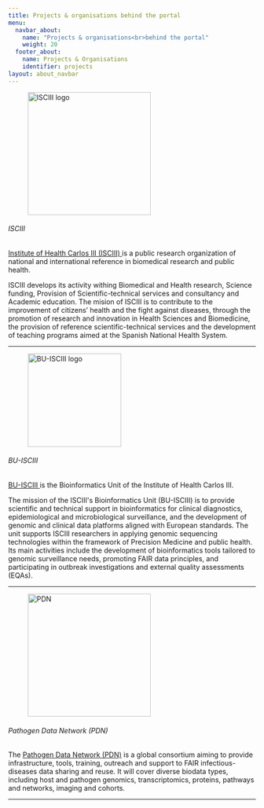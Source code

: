 ```yaml
---
title: Projects & organisations behind the portal
menu:
  navbar_about:
    name: "Projects & organisations<br>behind the portal"
    weight: 20
  footer_about:
    name: Projects & Organisations
    identifier: projects
layout: about_navbar
---
```


<div class="row">
  <div class="col-12 col-md-4 col-lg-3 d-none d-md-block">
    <figure class="figure mt-3">
      <img width="250" alt="ISCIII logo" src="/img/isciii_logo.png">
    </figure>
  </div>
  <div class="col-12 col-md-8 col-lg-9">
    <h6>ISCIII</h6>
    <p><a href="https://www.isciii.es/en/">Institute of Health Carlos III (ISCIII) </a> is a public research organization of national and international reference in biomedical research and public health.</p>
    <p>ISCIII develops its activity withing Biomedical and Health research, Science funding, Provision of Scientific-technical services and consultancy and Academic education. The mision of ISCIII is to contribute to the improvement of citizens’ health and the fight against diseases, through the promotion of research and innovation in Health Sciences and Biomedicine, the provision of reference scientific-technical services and the development of teaching programs aimed at the Spanish National Health System.</p>
  </div>
</div>
<hr class="faded" />

<div class="row mt-4">
  <div class="col-12 col-md-4 col-lg-3 d-none d-md-block">
    <figure class="figure">
      <img width="190" alt="BU-ISCIII logo" src="/img/buisciii_logo.png">
    </figure>
  </div>
  <div class="col-12 col-md-8 col-lg-9">
    <h6>BU-ISCIII</h6>
    <p><a href="https://www.isciii.es/en/ub/unidad">BU-ISCIII </a>is the Bioinformatics Unit of the Institute of Health Carlos III.</p>
    <p>The mission of the ISCIII's Bioinformatics Unit (BU-ISCIII) is to provide scientific and technical support in bioinformatics for clinical diagnostics, epidemiological and microbiological surveillance, and the development of genomic and clinical data platforms aligned with European standards. The unit supports ISCIII researchers in applying genomic sequencing technologies within the framework of Precision Medicine and public health. Its main activities include the development of bioinformatics tools tailored to genomic surveillance needs, promoting FAIR data principles, and participating in outbreak investigations and external quality assessments (EQAs).</p>
  </div>
</div>
<hr class="faded" />

<div class="row mt-4">
  <div class="col-12 col-md-4 col-lg-3 d-none d-md-block">
    <figure class="figure">
      <img width="250" alt="PDN" src="/img/pdn_logo.png">
    </figure>
  </div>
  <div class="col-12 col-md-8 col-lg-9">
    <h6>Pathogen Data Network (PDN)</h6>
    <p>The <a href="https://pathogendatanetwork.org/">Pathogen Data Network (PDN)</a> is a global consortium aiming to provide infrastructure, tools, training, outreach and support to FAIR infectious-diseases data sharing and reuse. It will cover diverse biodata types, including host and pathogen genomics, transcriptomics, proteins, pathways and networks, imaging and cohorts.</p>
  </div>
</div>
<hr class="faded" />
